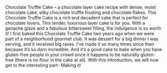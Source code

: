 Chocolate Truffle Cake – a chocolate layer cake recipe with dense, moist chocolate cake, silky chocolate truffle frosting and chocolate flakes. This Chocolate Truffle Cake is a rich and decadent cake that is perfect for chocolate lovers. This tender, luxurious layer cake is for you. With a ganache glaze and a fabulous bittersweet filling, the indulgence is so worth it!
I first baked this Chocolate Truffle Cake two years ago when we were part of a neighborhood gourmet club. It was dessert for a big dinner I was serving, and it received big raves. I’ve made it so many times since then because it’s so darn incredible. And it’s a good cake to bake when you have gluten-free people in your crowd since it happens to be naturally gluten-free (there is no flour in the cake at all). With this introduction, we will now get to the interesting part- Making it!